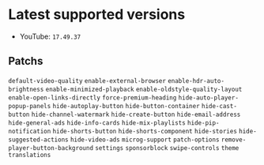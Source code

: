 # Latest supported versions
- YouTube: `17.49.37`

## Patchs
``` default-video-quality ```
``` enable-external-browser ```
``` enable-hdr-auto-brightness ```
``` enable-minimized-playback ```
``` enable-oldstyle-quality-layout ```
``` enable-open-links-directly ```
``` force-premium-heading ```
``` hide-auto-player-popup-panels ```
``` hide-autoplay-button ```
``` hide-button-container ```
``` hide-cast-button ```
``` hide-channel-watermark ```
``` hide-create-button ```
``` hide-email-address ```
``` hide-general-ads ```
``` hide-info-cards ```
``` hide-mix-playlists ```
``` hide-pip-notification ```
``` hide-shorts-button ```
``` hide-shorts-component ```
``` hide-stories ```
``` hide-suggested-actions ```
``` hide-video-ads ```
``` microg-support ```
``` patch-options ```
``` remove-player-button-background ```
``` settings ```
``` sponsorblock ```
``` swipe-controls ```
``` theme ```
``` translations ```

